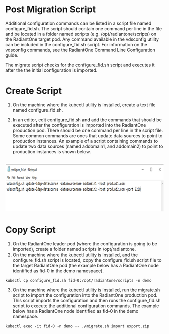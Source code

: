 # Post Migration Script
Additional configuration commands can be listed in a script file named configure_fid.sh. The script should contain one command per line in the file and be located in a folder named scripts (e.g. /opt/radiantone/scripts) on the RadiantOne target pod. Any command available in the vdsconfig utility can be included in the configure_fid.sh script. 
For information on the vdsconfig commands, see the RadiantOne Command Line Configuration guide.

The migrate script checks for the configure_fid.sh script and executes it after the the initial configuration is imported. 

# Create Script
1. On the machine where the kubectl utility is installed, create a text file named configure_fid.sh.

2. In an editor, edit configure_fid.sh and add the commands that should be executed after the configuration is imported into the RadiantOne production pod. There should be one command per line in the script file. Some common commands are ones that update data sources to point to production instances. An example of a script containing commands to update two data sources (named addomain1, and addomain2) to point to production instances is shown below.
<br>
<img src="/img/configurefidscriptsample.jpg" alt="Post Migration Script Sample" style="height: 150px; width:1000px;"/>
<br> 

# Copy Script
1. On the RadiantOne leader pod (where the configuration is going to be imported), create a folder named scripts in /opt/radiantone. 
2. On the machine where the kubectl utility is installed, and the configure_fid.sh script is located, copy the configure_fid.sh script file to the target RadiantOne pod (the example below has a RadiantOne node identified as fid-0 in the demo namespace). 
```
kubectl cp configure_fid.sh fid-0:/opt/radiantone/scripts -n demo
```
3. On the machine where the kubectl utility is installed, run the migrate.sh script to import the configuration into the RadiantOne production pod. This script imports the configuration and then runs the configure_fid.sh script to execute the additional configuration commands. The example below has a RadiantOne node identified as fid-0 in the demo namespace.
```
kubectl exec -it fid-0 -n demo -- ./migrate.sh import export.zip
```

